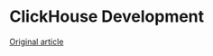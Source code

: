 # ClickHouse Development


[Original article](https://clickhouse.tech/docs/en/development/) <!--hide-->
